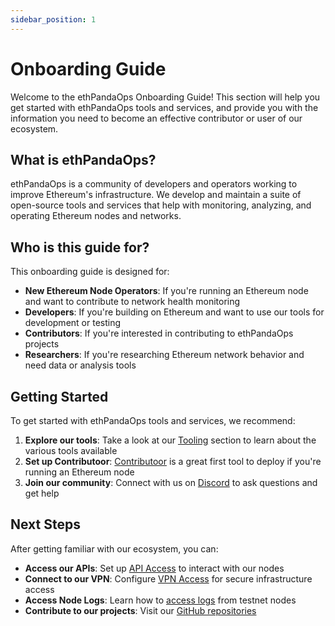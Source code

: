 ```yaml
---
sidebar_position: 1
---
```


# Onboarding Guide

Welcome to the ethPandaOps Onboarding Guide! This section will help you get started with ethPandaOps tools and services, and provide you with the information you need to become an effective contributor or user of our ecosystem.

## What is ethPandaOps?

ethPandaOps is a community of developers and operators working to improve Ethereum's infrastructure. We develop and maintain a suite of open-source tools and services that help with monitoring, analyzing, and operating Ethereum nodes and networks.

## Who is this guide for?

This onboarding guide is designed for:

- **New Ethereum Node Operators**: If you're running an Ethereum node and want to contribute to network health monitoring
- **Developers**: If you're building on Ethereum and want to use our tools for development or testing
- **Contributors**: If you're interested in contributing to ethPandaOps projects
- **Researchers**: If you're researching Ethereum network behavior and need data or analysis tools

## Getting Started

To get started with ethPandaOps tools and services, we recommend:

1. **Explore our tools**: Take a look at our [Tooling](/docs/tooling/overview) section to learn about the various tools available
2. **Set up Contributoor**: [Contributoor](/docs/tooling/contributoor) is a great first tool to deploy if you're running an Ethereum node
3. **Join our community**: Connect with us on [Discord](https://discord.gg/ethereum) to ask questions and get help

## Next Steps

After getting familiar with our ecosystem, you can:

- **Access our APIs**: Set up [API Access](/docs/onboarding/api) to interact with our nodes
- **Connect to our VPN**: Configure [VPN Access](/docs/onboarding/vpn) for secure infrastructure access
- **Access Node Logs**: Learn how to [access logs](/docs/onboarding/logs) from testnet nodes
- **Contribute to our projects**: Visit our [GitHub repositories](https://github.com/ethpandaops) 